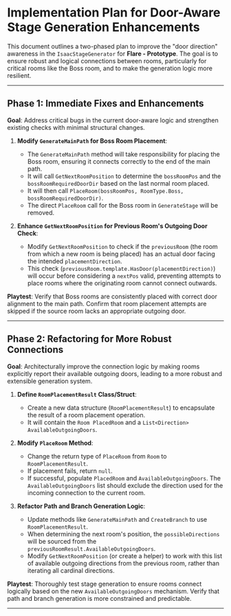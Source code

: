 # Implementation Plan for Door-Aware Stage Generation Enhancements

This document outlines a two-phased plan to improve the "door direction" awareness in the `IsaacStageGenerator` for **Flare - Prototype**. The goal is to ensure robust and logical connections between rooms, particularly for critical rooms like the Boss room, and to make the generation logic more resilient.

---

## Phase 1: Immediate Fixes and Enhancements

**Goal**: Address critical bugs in the current door-aware logic and strengthen existing checks with minimal structural changes.

1.  **Modify `GenerateMainPath` for Boss Room Placement**:
    *   The `GenerateMainPath` method will take responsibility for placing the Boss room, ensuring it connects correctly to the end of the main path.
    *   It will call `GetNextRoomPosition` to determine the `bossRoomPos` and the `bossRoomRequiredDoorDir` based on the last normal room placed.
    *   It will then call `PlaceRoom(bossRoomPos, RoomType.Boss, bossRoomRequiredDoorDir)`.
    *   The direct `PlaceRoom` call for the Boss room in `GenerateStage` will be removed.

2.  **Enhance `GetNextRoomPosition` for Previous Room's Outgoing Door Check**:
    *   Modify `GetNextRoomPosition` to check if the `previousRoom` (the room from which a new room is being placed) has an actual door facing the intended `placementDirection`.
    *   This check (`previousRoom.template.HasDoor(placementDirection)`) will occur before considering a `nextPos` valid, preventing attempts to place rooms where the originating room cannot connect outwards.

**Playtest**: Verify that Boss rooms are consistently placed with correct door alignment to the main path. Confirm that room placement attempts are skipped if the source room lacks an appropriate outgoing door.

---

## Phase 2: Refactoring for More Robust Connections

**Goal**: Architecturally improve the connection logic by making rooms explicitly report their available outgoing doors, leading to a more robust and extensible generation system.

1.  **Define `RoomPlacementResult` Class/Struct**:
    *   Create a new data structure (`RoomPlacementResult`) to encapsulate the result of a room placement operation.
    *   It will contain the `Room PlacedRoom` and a `List<Direction> AvailableOutgoingDoors`.

2.  **Modify `PlaceRoom` Method**:
    *   Change the return type of `PlaceRoom` from `Room` to `RoomPlacementResult`.
    *   If placement fails, return `null`.
    *   If successful, populate `PlacedRoom` and `AvailableOutgoingDoors`. The `AvailableOutgoingDoors` list should exclude the direction used for the incoming connection to the current room.

3.  **Refactor Path and Branch Generation Logic**:
    *   Update methods like `GenerateMainPath` and `CreateBranch` to use `RoomPlacementResult`.
    *   When determining the next room's position, the `possibleDirections` will be sourced from the `previousRoomResult.AvailableOutgoingDoors`.
    *   Modify `GetNextRoomPosition` (or create a helper) to work with this list of available outgoing directions from the previous room, rather than iterating all cardinal directions.

**Playtest**: Thoroughly test stage generation to ensure rooms connect logically based on the new `AvailableOutgoingDoors` mechanism. Verify that path and branch generation is more constrained and predictable.

---

